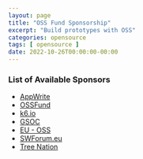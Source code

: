 ```yaml
---
layout: page
title: "OSS Fund Sponsorship"
excerpt: "Build prototypes with OSS"
categories: opensource
tags: [ opensource ]
date: 2022-10-26T00:00:00-00:00
---
```


### List of Available Sponsors 
* [AppWrite]()
* [OSSFund](https://github.com/oss-fund)
* [k6.io](https://k6.io/oss-program/)  
  <!-- Send email - support@k6.io. -->
* [GSOC](https://summerofcode.withgoogle.com/)
* [EU - OSS](https://ec.europa.eu/info/departments/informatics_en)
* [SWForum.eu](https://swforum.eu/)
* [Tree Nation](https://tree-nation.com/projects/bhoomi/about)

